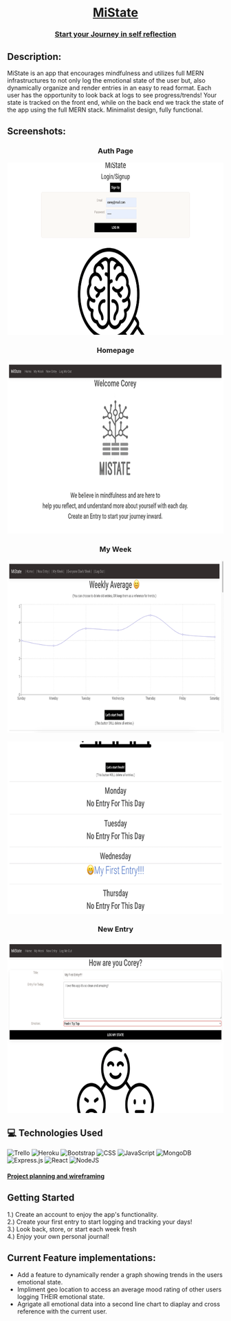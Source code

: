 <div align="center">

  # <u>MiState</u>

  ### [Start your Journey in self reflection](https://mistate.herokuapp.com/)

</div>
  
  ###
  ## Description:


  MiState is an app that encourages mindfulness and utilizes full MERN infrastructures to not only log the emotional state of the user but, also dynamically organize and render entries in an easy to read format. Each user has the opportunity to look back at logs to see progress/trends!  Your state is tracked on the front end, while on the back end we track the state of the app using the full MERN stack.  Minimalist design, fully functional.


   
  ## Screenshots:
<h3 align="center">Auth Page</h3>
<div align="center">
<img 
    src="public/assets/AuthPage.png"
    width="800" height="400"
/><br>
<h3 align="center">Homepage </h3>
<img 
  src="public/assets/HomePage.png"
  width="800" height="400"
/>
<br>
<h3 align="center">My Week </h3>
<img
  src="public/assets/MiState Graph.png"
  width="800" height="400"
/>
<br>
  <br>
<img
  src="public/assets/MyWeek2.png"
  width="800" height="400"
/>
<br>
<h3 align="center">New Entry </h3>
<img
  src="public/assets/New Entry.png"
  width="800" height="400"
 />
  </div>

## :computer: Technologies Used
![Trello](https://img.shields.io/badge/Trello-%23026AA7.svg?style=for-the-badge&logo=Trello&logoColor=white)
![Heroku](https://img.shields.io/badge/heroku-%23430098.svg?style=for-the-badge&logo=heroku&logoColor=white)
![Bootstrap](https://img.shields.io/badge/bootstrap-%23563D7C.svg?style=for-the-badge&logo=bootstrap&logoColor=white)
![CSS](https://img.shields.io/badge/CSS-239120?&style=for-the-badge&logo=css3&logoColor=white)
![JavaScript](https://img.shields.io/badge/JavaScript-323330?style=for-the-badge&logo=javascript&logoColor=F7DF1E)
![MongoDB](https://img.shields.io/badge/MongoDB-%234ea94b.svg?style=for-the-badge&logo=mongodb&logoColor=white)
![Express.js](https://img.shields.io/badge/express.js-%23404d59.svg?style=for-the-badge&logo=express&logoColor=%2361DAFB)
![React](https://img.shields.io/badge/react-%2320232a.svg?style=for-the-badge&logo=react&logoColor=%2361DAFB)
![NodeJS](https://img.shields.io/badge/node.js-6DA55F?style=for-the-badge&logo=node.js&logoColor=white)
<br>

 #### [Project planning and wireframing](https://trello.com/b/SQeiqakO/mistate)

## Getting Started


 1.) Create an account to enjoy the app's functionality.<br>
 2.) Create your first entry to start logging and tracking your days!<br>
 3.) Look back, store, or start each week fresh<br>
 4.) Enjoy your own personal journal!



## Current Feature implementations:
* Add a feature to dynamically render a graph showing trends in the users emotional state.
* Impliment geo location to access an average mood rating of other users logging THEIR emotional state.
* Agrigate all emotional data into a second line chart to diaplay and cross reference with the current user.
